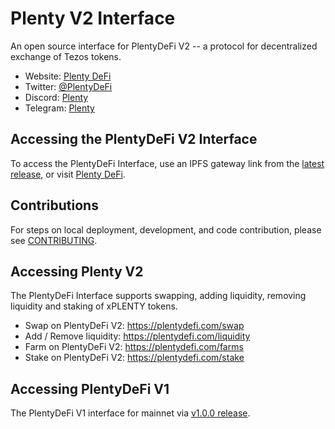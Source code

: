 # Plenty V2 Interface

An open source interface for PlentyDeFi V2 -- a protocol for decentralized exchange of Tezos tokens.

- Website: [Plenty DeFi](https://plentydefi.com/)
- Twitter: [@PlentyDeFi](https://twitter.com/PlentyDeFi)
- Discord: [Plenty](https://discord.gg/9wZ4CuvkuJ)
- Telegram: [Plenty](https://t.me/PlentyDeFi)

## Accessing the PlentyDeFi V2 Interface

To access the PlentyDeFi Interface, use an IPFS gateway link from the
[latest release](https://github.com/Plenty-DeFi/plenty-v2),
or visit [Plenty DeFi](https://plentydefi.com/).

## Contributions

For steps on local deployment, development, and code contribution, please see [CONTRIBUTING](./CONTRIBUTING.md).

## Accessing Plenty V2

The PlentyDeFi Interface supports swapping, adding liquidity, removing liquidity and staking of xPLENTY tokens.

- Swap on PlentyDeFi V2: https://plentydefi.com/swap
- Add / Remove liquidity: https://plentydefi.com/liquidity
- Farm on PlentyDeFi V2: https://plentydefi.com/farms
- Stake on PlentyDeFi V2: https://plentydefi.com/stake

## Accessing PlentyDeFi V1

The PlentyDeFi V1 interface for mainnet via [v1.0.0 release](https://old.plentydefi.com/).
